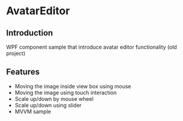 # AvatarEditor

## Introduction

WPF component sample that introduce avatar editor functionality  (old project) 

## Features

+ Moving the image inside view box using mouse
+ Moving the image using touch interaction 
+ Scale up/down by mouse wheel 
+ Scale up/down using slider
+ MVVM sample 